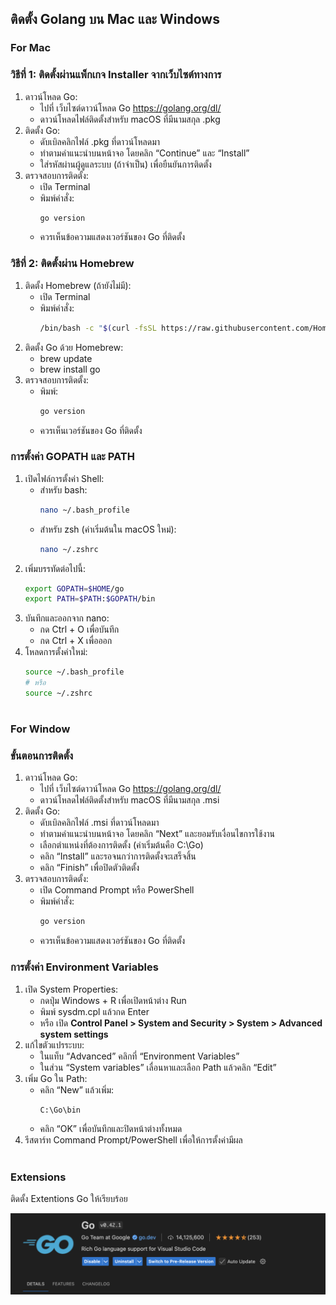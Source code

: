## ติดตั้ง Golang บน Mac และ Windows

### For Mac

### วิธีที่ 1: ติดตั้งผ่านแพ็กเกจ Installer จากเว็บไซต์ทางการ
1. ดาวน์โหลด Go:
   - ไปที่ เว็บไซต์ดาวน์โหลด Go https://golang.org/dl/
   - ดาวน์โหลดไฟล์ติดตั้งสำหรับ macOS ที่มีนามสกุล .pkg
2. ติดตั้ง Go:
   - ดับเบิลคลิกไฟล์ .pkg ที่ดาวน์โหลดมา
   - ทำตามคำแนะนำบนหน้าจอ โดยคลิก “Continue” และ “Install”
   - ใส่รหัสผ่านผู้ดูแลระบบ (ถ้าจำเป็น) เพื่อยืนยันการติดตั้ง
3. ตรวจสอบการติดตั้ง:
   - เปิด Terminal
   - พิมพ์คำสั่ง:
        ```bash
        go version
        ```
   - ควรเห็นข้อความแสดงเวอร์ชันของ Go ที่ติดตั้ง

### วิธีที่ 2: ติดตั้งผ่าน Homebrew
1. ติดตั้ง Homebrew (ถ้ายังไม่มี):
   - เปิด Terminal
   - พิมพ์คำสั่ง:
        ```bash
        /bin/bash -c "$(curl -fsSL https://raw.githubusercontent.com/Homebrew/install/HEAD/install.sh)"
        ```
2. ติดตั้ง Go ด้วย Homebrew:
   - brew update
   - brew install go
3. ตรวจสอบการติดตั้ง:
   - พิมพ์:
        ```bash
        go version
        ```
   - ควรเห็นเวอร์ชันของ Go ที่ติดตั้ง

### การตั้งค่า GOPATH และ PATH
1. เปิดไฟล์การตั้งค่า Shell:
   - สำหรับ bash:
        ```bash
        nano ~/.bash_profile
        ```
   - สำหรับ zsh (ค่าเริ่มต้นใน macOS ใหม่):
        ```bash
        nano ~/.zshrc
        ```
2. เพิ่มบรรทัดต่อไปนี้:
    ```bash
    export GOPATH=$HOME/go
    export PATH=$PATH:$GOPATH/bin
    ```
3. บันทึกและออกจาก nano:
   - กด Ctrl + O เพื่อบันทึก
   - กด Ctrl + X เพื่อออก
4. โหลดการตั้งค่าใหม่:
    ```bash
    source ~/.bash_profile
    # หรือ
    source ~/.zshrc
    ```

#

### For Window
### ขั้นตอนการติดตั้ง
1. ดาวน์โหลด Go:
   - ไปที่ เว็บไซต์ดาวน์โหลด Go https://golang.org/dl/
   - ดาวน์โหลดไฟล์ติดตั้งสำหรับ macOS ที่มีนามสกุล .msi
2. ติดตั้ง Go:
   - ดับเบิลคลิกไฟล์ .msi ที่ดาวน์โหลดมา
   - ทำตามคำแนะนำบนหน้าจอ โดยคลิก “Next” และยอมรับเงื่อนไขการใช้งาน
   - เลือกตำแหน่งที่ต้องการติดตั้ง (ค่าเริ่มต้นคือ C:\Go)
   - คลิก “Install” และรอจนกว่าการติดตั้งจะเสร็จสิ้น
   - คลิก “Finish” เพื่อปิดตัวติดตั้ง
3. ตรวจสอบการติดตั้ง:
   - เปิด Command Prompt หรือ PowerShell
   - พิมพ์คำสั่ง:
        ```bash
        go version
        ```
   - ควรเห็นข้อความแสดงเวอร์ชันของ Go ที่ติดตั้ง
### การตั้งค่า Environment Variables
1. เปิด System Properties:
   - กดปุ่ม Windows + R เพื่อเปิดหน้าต่าง Run
   - พิมพ์ sysdm.cpl แล้วกด Enter
   - หรือ เปิด **Control Panel > System and Security > System > Advanced system settings**
2. แก้ไขตัวแปรระบบ:
   - ในแท็บ “Advanced” คลิกที่ “Environment Variables”
   - ในส่วน “System variables” เลื่อนหาและเลือก Path แล้วคลิก “Edit”
3. เพิ่ม Go ใน Path:
   - คลิก “New” แล้วเพิ่ม:
        ```bash
        C:\Go\bin
        ```
   - คลิก “OK” เพื่อบันทึกและปิดหน้าต่างทั้งหมด
4. รีสตาร์ท Command Prompt/PowerShell เพื่อให้การตั้งค่ามีผล



#
### Extensions

ติดตั้ง Extentions Go ให้เรียบร้อย

<p align="center" width="100%">
    <img src="../../assets/extensions-go.png"> 
</p>


